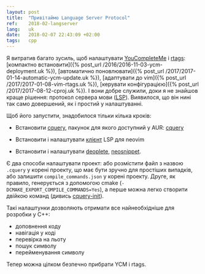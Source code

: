 ```yaml
---
layout: post
title:  "Привітаймо Language Server Protocol"
ref:    2018-02-langserver
lang:   uk
date:   2018-02-07 22:43:09 +02:00
tags:   cpp
---
```


Я витратив багато зусиль, щоб налаштувати
[YouCompleteMe](https://github.com/Valloric/YouCompleteMe) і
[rtags](https://github.com/Andersbakken/rtags):
[компактно встановити]({% post_url /2016/2016-11-03-ycm-deployment.uk %}),
[автоматично поновлювати]({% post_url /2017/2017-01-14-automatic-ycm-update.uk
%}), [адаптувати до vim]({% post_url /2017/2017-01-08-vim-rtags.uk %}),
[керувати конфігурацією]({% post_url
/2017/2017-08-12-cproj.uk %}). І вони добре служили, доки я не знайшов краще рішення:
протокол сервера мови ([LSP](https://langserver.org)). Виявилося, що він нині так
само довершений, як і простий у налаштуванні.

Щоб його запустити, знадобилося тільки кілька кроків:

* Встановити [cquery](https://github.com/cquery-project/cquery), пакунок для
якого доступний у AUR: [cquery](https://aur.archlinux.org/packages/cquery/)

* Встановити і налаштувати
[клієнт](https://github.com/autozimu/LanguageClient-neovim) LSP для neovim

* Встановити і налаштувати [deoplete](https://github.com/Shougo/deoplete.nvim),
[neosnippet](https://github.com/Shougo/neosnippet.vim).

Є два способи налаштувати проект: або розмістити файл з назвою `.cquery`
у корені проекту, що має бути зручно для простіших випадків, або залишити
`compile_commands.json` у корені проекту. Друге, як правило, генерується з
допомогою cmake (`-DCMAKE_EXPORT_COMPILE_COMMANDS=Yes`), а перше можна легко
створити двійкою команд (дивись
[cquery-init](https://github.com/sakhnik/dotfiles/blob/master/src/.bin/cquery-init)).

Такі налаштунки дозволяють отримати все найнеобхідніше для розробки у C++:

* доповнення коду
* навігація у коді
* перевірка на льоту
* пошук символу
* перейменування символу

Тепер можна цілком безпечно прибрати YCM і rtags.

<script src="https://asciinema.org/a/161583.js" id="asciicast-161583" async></script>
